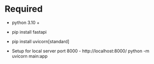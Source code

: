 # Required
- python 3.10 +
- pip install fastapi
- pip install uvicorn[standard]

- Setup for local server port 8000 - http://localhost:8000/
python -m uvicorn main:app